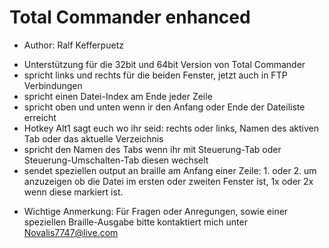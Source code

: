 # Total Commander enhanced #

* Author: Ralf Kefferpuetz

- Unterstützung für die 32bit und 64bit Version von Total Commander
- spricht links und rechts für die beiden Fenster, jetzt auch in FTP Verbindungen
- spricht einen Datei-Index am Ende jeder Zeile
- spricht oben und unten wenn ir den Anfang oder Ende der Dateiliste erreicht
- Hotkey Alt1 sagt euch wo ihr seid: rechts oder links, Namen des aktiven Tab oder das aktuelle Verzeichnis
- spricht den Namen des Tabs wenn ihr mit Steuerung-Tab oder Steuerung-Umschalten-Tab diesen wechselt
- sendet speziellen output an braille am Anfang einer Zeile: 1. oder 2. um anzuzeigen ob die Datei im ersten oder zweiten Fenster ist, 1x oder 2x wenn diese markiert ist.

* Wichtige Anmerkung: Für Fragen oder Anregungen, sowie einer speziellen Braille-Ausgabe bitte kontaktiert mich unter Novalis7747@live.com
